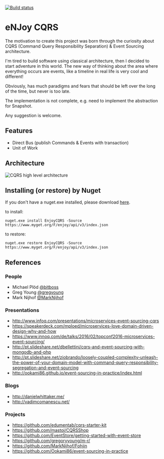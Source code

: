 [![Build status](https://ci.appveyor.com/api/projects/status/eprwudlh0eskijof?svg=true)](https://ci.appveyor.com/project/nelsoncvjr/enjoy-cqrs)

# eNJoy CQRS
The motivation to create this project was born through the curiosity about CQRS (Command Query Responsibility Separation) & Event Sourcing architecture.

I'm tired to build software using classical architecture, then I decided to start adventure in this world.
The new way of thinking about the area where everything occurs are events, like a timeline in real life is very cool and different!

Obviously, has much paradigms and fears that should be left over the long of the time, but never is too late.

The implementation is not complete, e.g. need to implement the abstraction for Snapshot.

Any suggestion is welcome.

## Features

* Direct Bus (publish Commands & Events with transaction)
* Unit of Work

## Architecture

![CQRS high level architecture](http://s32.postimg.org/b6mnz0ib9/cqrsschema.png)

## Installing (or restore) by Nuget

If you don't have a nuget.exe installed, please download [here](https://dist.nuget.org/win-x86-commandline/latest/nuget.exe).

to install: 

    nuget.exe install EnjoyCQRS -Source https://www.myget.org/F/enjoy/api/v3/index.json

to restore:

    nuget.exe restore EnjoyCQRS -Source https://www.myget.org/F/enjoy/api/v3/index.json

## References
### People
* Michael Plöd [@bitboss](https://twitter.com/bitboss)
* Greg Young [@gregyoung](https://twitter.com/gregyoung)
* Mark Nijhof [@MarkNijhof](https://twitter.com/MarkNijhof)

### Presentations
* http://www.infoq.com/presentations/microservices-event-sourcing-cqrs
* https://speakerdeck.com/mploed/microservices-love-domain-driven-design-why-and-how
* https://www.innoq.com/de/talks/2016/02/topconf2016-microservices-event-sourcing/
* http://pt.slideshare.net/dbellettini/cqrs-and-event-sourcing-with-mongodb-and-php
* http://pt.slideshare.net/ziobrando/loosely-coupled-complexity-unleash-the-power-of-your-domain-model-with-command-query-responsibility-segregation-and-event-sourcing
* http://ookami86.github.io/event-sourcing-in-practice/index.html

### Blogs
* http://danielwhittaker.me/
* http://vadimcomanescu.net/

### Projects
* https://github.com/edumentab/cqrs-starter-kit
* https://github.com/mastoj/CQRSShop
* https://github.com/EventStore/getting-started-with-event-store
* https://github.com/gregoryyoung/m-r/
* https://github.com/MarkNijhof/Fohjin
* https://github.com/Ookami86/event-sourcing-in-practice

